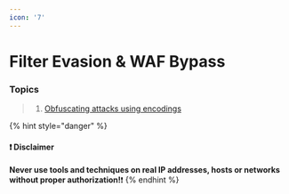 ```yaml
---
icon: '7'
---
```


# Filter Evasion & WAF Bypass

### Topics

> 1. [Obfuscating attacks using encodings ](7.1-obfuscating-attacks-using-encodings.md)

{% hint style="danger" %}
#### ❗ Disclaimer

**Never use tools and techniques on real IP addresses, hosts or networks without proper     authorization!**❗
{% endhint %}
